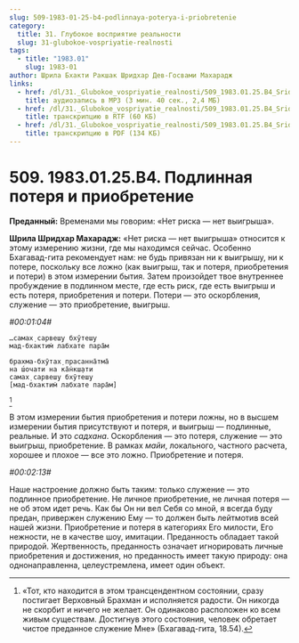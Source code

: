 ```yaml
---
slug: 509-1983-01-25-b4-podlinnaya-poterya-i-priobretenie
category:
  title: 31. Глубокое восприятие реальности
  slug: 31-glubokoe-vospriyatie-realnosti
tags:
  - title: "1983.01"
    slug: 1983-01
author: Шрила Бхакти Ракшак Шридхар Дев-Госвами Махарадж
links:
  - href: /dl/31._Glubokoe_vospriyatie_realnosti/509_1983.01.25.B4_SridharMj_Podlinnaya_poterya_i_priobreteniye.mp3
    title: аудиозапись в MP3 (3 мин. 40 сек., 2,4 МБ)
  - href: /dl/31._Glubokoe_vospriyatie_realnosti/509_1983.01.25.B4_SridharMj_Podlinnaya_poterya_i_priobreteniye.rtf
    title: транскрипцию в RTF (60 КБ)
  - href: /dl/31._Glubokoe_vospriyatie_realnosti/509_1983.01.25.B4_SridharMj_Podlinnaya_poterya_i_priobreteniye.pdf
    title: транскрипцию в PDF (134 КБ)
---
```


# 509. 1983.01.25.B4. Подлинная потеря и приобретение

**Преданный:** Временами мы говорим: «Нет риска — нет выигрыша».

**Шрила Шридхар Махарадж:** «Нет риска — нет выигрыша» относится к этому измерению жизни, где мы находимся сейчас. Особенно Бхагавад-гита рекомендует нам: не будь привязан ни к выигрышу, ни к потере, поскольку все ложно (как выигрыш, так и потеря, приобретения и потери) в этом измерении бытия. Затем произойдет твое внутреннее пробуждение в подлинном месте, где есть риск, где есть выигрыш и есть потеря, приобретения и потери. Потери — это оскорбления, служение — это приобретение, выигрыш.

*#00:01:04#*

    …самах̣ сарвеш̣у бхӯтеш̣у
    мад-бхактим̇ лабхате пара̄м

    брахма-бхӯтах̣ прасанна̄тма̄
    на ш́очати на ка̄н̇кш̣ати
    самах̣ сарвеш̣у бхӯтеш̣у
    [мад-бхактим̇ лабхате пара̄м]
[^_ftn1]

В этом измерении бытия приобретения и потери ложны, но в высшем измерении бытия присутствуют и потеря, и выигрыш — подлинные, реальные. И это *садхана*. Оскорбления — это потеря, служение — это выигрыш, приобретение. В рамках *майи*, локального, частного расчета, хорошее и плохое — все это ложно. Приобретение и потеря.

*#00:02:13#*

Наше настроение должно быть таким: только служение — это подлинное приобретение. Не личное приобретение, не личная потеря — не об этом идет речь. Как бы Он ни вел Себя со мной, я всегда буду предан, привержен служению Ему — то должен быть лейтмотив всей нашей жизни. Приобретение и потеря в категориях Его милости, Его нежности, не в качестве шоу, имитации. Преданность обладает такой природой. Жертвенность, преданность означает игнорировать личные приобретения и достижения, но преданность имеет такую природу: она однонаправленна, целеустремлена, имеет один объект.



[^_ftn1]: «Тот, кто находится в этом трансцендентном состоянии, сразу постигает Верховный Брахман и исполняется радости. Он никогда не скорбит и ничего не желает. Он одинаково расположен ко всем живым существам. Достигнув этого состояния, человек обретает чистое преданное служение Мне» (Бхагавад-гита, 18.54).

